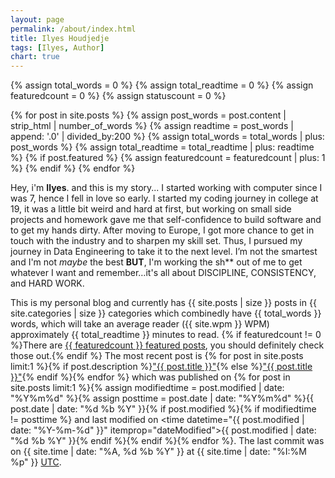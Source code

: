 ```yaml
---
layout: page
permalink: /about/index.html
title: Ilyes Houdjedje
tags: [Ilyes, Author]
chart: true
---
```


<!-- [<img src="/images/my-avatar.jpeg" class="notepad-post-author-avatar" alt="ilyes's photo" style="height: 20%;width: 20%;"/>](/images/my-avatar.jpeg) -->


{% assign total_words = 0 %}
{% assign total_readtime = 0 %}
{% assign featuredcount = 0 %}
{% assign statuscount = 0 %}

{% for post in site.posts %}
    {% assign post_words = post.content | strip_html | number_of_words %}
    {% assign readtime = post_words | append: '.0' | divided_by:200 %}
    {% assign total_words = total_words | plus: post_words %}
    {% assign total_readtime = total_readtime | plus: readtime %}
    {% if post.featured %}
    {% assign featuredcount = featuredcount | plus: 1 %}
    {% endif %}
{% endfor %}

Hey, i'm **Ilyes**. and this is my story...
I started working with computer since I was 7, hence I fell in love so early. I started my coding journey in college at 19, it was a little bit weird and hard at first, but working on small side projects and homework gave me that self-confidence to build software and to get my hands dirty. After moving to Europe, I got more chance to get in touch with the industry and to sharpen my skill set. Thus, I pursued my journey in Data Engineering to take it to the next level. I’m not the smartest and I'm not _maybe_ the best **BUT**, I'm working the sh** out of me to get whatever I want and remember…it's all about DISCIPLINE, CONSISTENCY, and HARD WORK.

This is my personal blog and currently has {{ site.posts | size }} posts in {{ site.categories | size }} categories which combinedly have {{ total_words }} words, which will take an average reader ({{ site.wpm }} WPM) approximately <span class="time">{{ total_readtime }}</span> minutes to read. {% if featuredcount != 0 %}There are <a href="{{ site.url }}/featured">{{ featuredcount }} featured posts</a>, you should definitely check those out.{% endif %} The most recent post is {% for post in site.posts limit:1 %}{% if post.description %}<a href="{{ site.url }}{{ post.url }}" title="{{ post.description }}">"{{ post.title }}"</a>{% else %}<a href="{{ site.url }}{{ post.url }}" title="{{ post.description }}" title="Read more about {{ post.title }}">"{{ post.title }}"</a>{% endif %}{% endfor %} which was published on {% for post in site.posts limit:1 %}{% assign modifiedtime = post.modified | date: "%Y%m%d" %}{% assign posttime = post.date | date: "%Y%m%d" %}<time datetime="{{ post.date | date_to_xmlschema }}" class="post-time">{{ post.date | date: "%d %b %Y" }}</time>{% if post.modified %}{% if modifiedtime != posttime %} and last modified on <time datetime="{{ post.modified | date: "%Y-%m-%d" }}" itemprop="dateModified">{{ post.modified | date: "%d %b %Y" }}</time>{% endif %}{% endif %}{% endfor %}. The last commit was on {{ site.time | date: "%A, %d %b %Y" }} at {{ site.time | date: "%I:%M %p" }} [UTC](http://en.wikipedia.org/wiki/Coordinated_Universal_Time "Temps Universel Coordonné").
